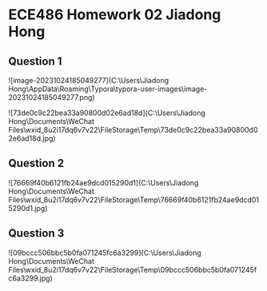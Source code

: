 # ECE486 Homework 02 Jiadong Hong

## Question 1

![image-20231024185049277](C:\Users\Jiadong Hong\AppData\Roaming\Typora\typora-user-images\image-20231024185049277.png)

![73de0c9c22bea33a90800d02e6ad18d](C:\Users\Jiadong Hong\Documents\WeChat Files\wxid_8u2i17dq6v7v22\FileStorage\Temp\73de0c9c22bea33a90800d02e6ad18d.jpg)

## Question 2

![76669f40b6121fb24ae9dcd015290d1](C:\Users\Jiadong Hong\Documents\WeChat Files\wxid_8u2i17dq6v7v22\FileStorage\Temp\76669f40b6121fb24ae9dcd015290d1.jpg)

## Question 3

![09bccc506bbc5b0fa071245fc6a3299](C:\Users\Jiadong Hong\Documents\WeChat Files\wxid_8u2i17dq6v7v22\FileStorage\Temp\09bccc506bbc5b0fa071245fc6a3299.jpg)